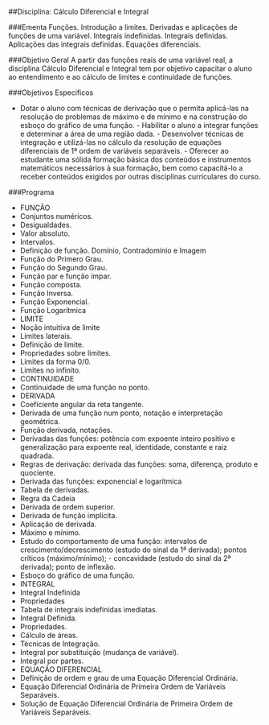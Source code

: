 ##Disciplina: Cálculo Diferencial e Integral

###Ementa
Funções. Introdução a limites. Derivadas e aplicações de funções de uma variável. Integrais indefinidas. Integrais definidas. Aplicações das integrais definidas. Equações diferenciais.

###Objetivo Geral
A partir das funções reais de uma variável real, a disciplina Cálculo Diferencial e Integral tem por objetivo capacitar o aluno ao entendimento e ao cálculo de limites e continuidade de funções.

###Objetivos Especificos
- Dotar o aluno com técnicas de derivação que o permita aplicá-las na resolução de problemas de máximo e de mínimo e na construção do esboço do gráfico de uma função. - Habilitar o aluno a integrar funções e determinar a área de uma região dada. - Desenvolver técnicas de integração e utilizá-las no cálculo da resolução de equações diferenciais de 1ª ordem de variáveis separáveis. - Oferecer ao estudante uma sólida formação básica dos conteúdos e instrumentos matemáticos necessários à sua formação, bem como capacitá-lo a receber conteúdos exigidos por outras disciplinas curriculares do curso.

###Programa

- FUNÇÃO
- Conjuntos numéricos.
- Desigualdades.
- Valor absoluto.
- Intervalos.
- Definição de função. Domínio, Contradomínio e Imagem
- Função do Primero Grau.
- Função do Segundo Grau.
- Função par e função ímpar.
- Função composta.
- Função Inversa.
- Função Exponencial.
- Função Logarítmica
- LIMITE
- Noção intuitiva de limite
- Limites laterais.
- Definição de limite.
- Propriedades sobre limites.
- Limites da forma 0/0.
- Limites no infinito.
- CONTINUIDADE
- Continuidade de uma função no ponto.
- DERIVADA
- Coeficiente angular da reta tangente.
- Derivada de uma função num ponto, notação e interpretação geométrica.
- Função derivada, notações.
- Derivadas das funções: potência com expoente inteiro positivo e generalização para expoente real, identidade, constante e raiz quadrada.
- Regras de derivação: derivada das funções: soma, diferença, produto e quociente.
- Derivada das funções: exponencial e logarítmica
- Tabela de derivadas.
- Regra da Cadeia
- Derivada de ordem superior.
- Derivada de função implícita.
- Aplicação de derivada.
- Máximo e mínimo.
- Estudo do comportamento de uma função: intervalos de crescimento/decrescimento (estudo do sinal da 1ª derivada); pontos críticos (máximo/mínimo); - concavidade (estudo do sinal da 2ª derivada); ponto de inflexão.
- Esboço do gráfico de uma função.
- INTEGRAL
- Integral Indefinida
- Propriedades
- Tabela de integrais indefinidas imediatas.
- Integral Definida.
- Propriedades.
- Cálculo de áreas.
- Técnicas de Integração.
- Integral por substituição (mudança de variável).
- Integral por partes.
- EQUAÇÃO DIFERENCIAL
- Definição de ordem e grau de uma Equação Diferencial Ordinária.
- Equação Diferencial Ordinária de Primeira Ordem de Variáveis Separáveis.
- Solução de Equação Diferencial Ordinária de Primeira Ordem de Variáveis Separáveis.
